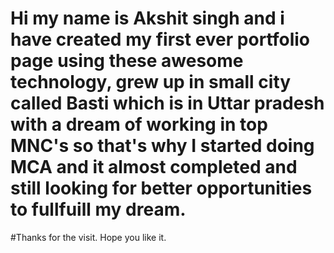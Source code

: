 # Hi my name is Akshit singh and i have created my first ever portfolio page using these awesome technology, grew up in small city called Basti which is in Uttar pradesh with a dream of working in top MNC's so that's why I started doing MCA and it almost completed and still looking for better opportunities to fullfuill my dream. 

#Thanks for the visit.
Hope you like it.
